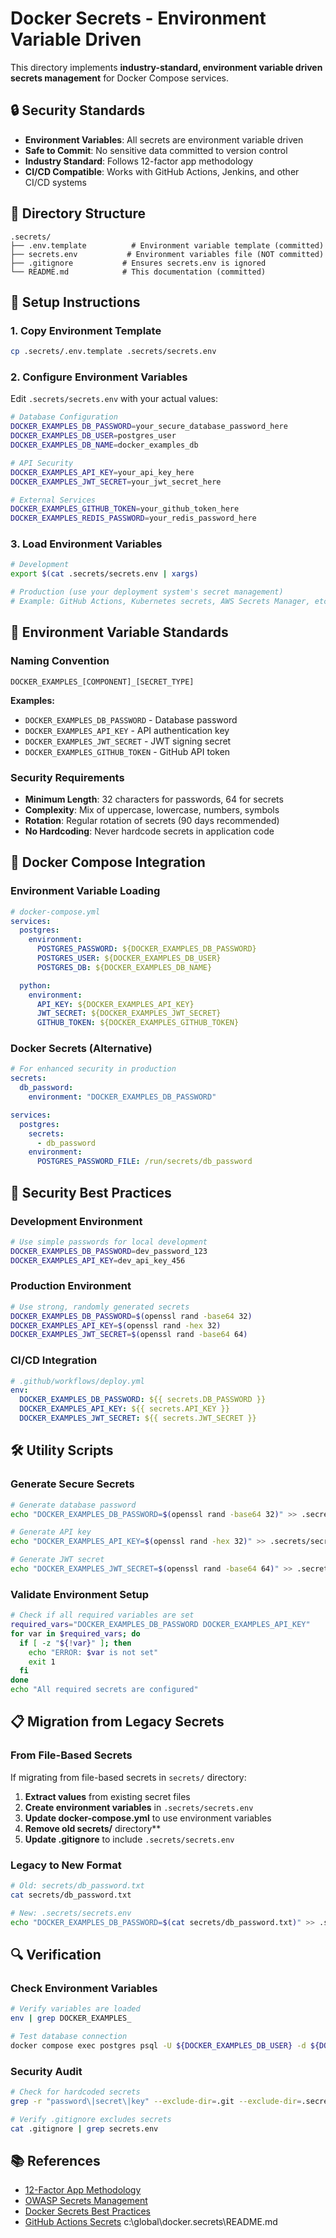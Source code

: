 # Docker Secrets - Environment Variable Driven

This directory implements **industry-standard, environment variable driven secrets management** for Docker Compose services.

## 🔒 Security Standards

- **Environment Variables**: All secrets are environment variable driven
- **Safe to Commit**: No sensitive data committed to version control
- **Industry Standard**: Follows 12-factor app methodology
- **CI/CD Compatible**: Works with GitHub Actions, Jenkins, and other CI/CD systems

## 📁 Directory Structure

```
.secrets/
├── .env.template          # Environment variable template (committed)
├── secrets.env           # Environment variables file (NOT committed)
├── .gitignore           # Ensures secrets.env is ignored
└── README.md            # This documentation (committed)
```

## 🚀 Setup Instructions

### 1. Copy Environment Template
```bash
cp .secrets/.env.template .secrets/secrets.env
```

### 2. Configure Environment Variables
Edit `.secrets/secrets.env` with your actual values:

```bash
# Database Configuration
DOCKER_EXAMPLES_DB_PASSWORD=your_secure_database_password_here
DOCKER_EXAMPLES_DB_USER=postgres_user
DOCKER_EXAMPLES_DB_NAME=docker_examples_db

# API Security
DOCKER_EXAMPLES_API_KEY=your_api_key_here
DOCKER_EXAMPLES_JWT_SECRET=your_jwt_secret_here

# External Services
DOCKER_EXAMPLES_GITHUB_TOKEN=your_github_token_here
DOCKER_EXAMPLES_REDIS_PASSWORD=your_redis_password_here
```

### 3. Load Environment Variables
```bash
# Development
export $(cat .secrets/secrets.env | xargs)

# Production (use your deployment system's secret management)
# Example: GitHub Actions, Kubernetes secrets, AWS Secrets Manager, etc.
```

## 🔧 Environment Variable Standards

### Naming Convention
```
DOCKER_EXAMPLES_[COMPONENT]_[SECRET_TYPE]
```

**Examples:**
- `DOCKER_EXAMPLES_DB_PASSWORD` - Database password
- `DOCKER_EXAMPLES_API_KEY` - API authentication key
- `DOCKER_EXAMPLES_JWT_SECRET` - JWT signing secret
- `DOCKER_EXAMPLES_GITHUB_TOKEN` - GitHub API token

### Security Requirements
- **Minimum Length**: 32 characters for passwords, 64 for secrets
- **Complexity**: Mix of uppercase, lowercase, numbers, symbols
- **Rotation**: Regular rotation of secrets (90 days recommended)
- **No Hardcoding**: Never hardcode secrets in application code

## 🐳 Docker Compose Integration

### Environment Variable Loading
```yaml
# docker-compose.yml
services:
  postgres:
    environment:
      POSTGRES_PASSWORD: ${DOCKER_EXAMPLES_DB_PASSWORD}
      POSTGRES_USER: ${DOCKER_EXAMPLES_DB_USER}
      POSTGRES_DB: ${DOCKER_EXAMPLES_DB_NAME}

  python:
    environment:
      API_KEY: ${DOCKER_EXAMPLES_API_KEY}
      JWT_SECRET: ${DOCKER_EXAMPLES_JWT_SECRET}
      GITHUB_TOKEN: ${DOCKER_EXAMPLES_GITHUB_TOKEN}
```

### Docker Secrets (Alternative)
```yaml
# For enhanced security in production
secrets:
  db_password:
    environment: "DOCKER_EXAMPLES_DB_PASSWORD"

services:
  postgres:
    secrets:
      - db_password
    environment:
      POSTGRES_PASSWORD_FILE: /run/secrets/db_password
```

## 🔐 Security Best Practices

### Development Environment
```bash
# Use simple passwords for local development
DOCKER_EXAMPLES_DB_PASSWORD=dev_password_123
DOCKER_EXAMPLES_API_KEY=dev_api_key_456
```

### Production Environment
```bash
# Use strong, randomly generated secrets
DOCKER_EXAMPLES_DB_PASSWORD=$(openssl rand -base64 32)
DOCKER_EXAMPLES_API_KEY=$(openssl rand -hex 32)
DOCKER_EXAMPLES_JWT_SECRET=$(openssl rand -base64 64)
```

### CI/CD Integration
```yaml
# .github/workflows/deploy.yml
env:
  DOCKER_EXAMPLES_DB_PASSWORD: ${{ secrets.DB_PASSWORD }}
  DOCKER_EXAMPLES_API_KEY: ${{ secrets.API_KEY }}
  DOCKER_EXAMPLES_JWT_SECRET: ${{ secrets.JWT_SECRET }}
```

## 🛠️ Utility Scripts

### Generate Secure Secrets
```bash
# Generate database password
echo "DOCKER_EXAMPLES_DB_PASSWORD=$(openssl rand -base64 32)" >> .secrets/secrets.env

# Generate API key
echo "DOCKER_EXAMPLES_API_KEY=$(openssl rand -hex 32)" >> .secrets/secrets.env

# Generate JWT secret
echo "DOCKER_EXAMPLES_JWT_SECRET=$(openssl rand -base64 64)" >> .secrets/secrets.env
```

### Validate Environment Setup
```bash
# Check if all required variables are set
required_vars="DOCKER_EXAMPLES_DB_PASSWORD DOCKER_EXAMPLES_API_KEY"
for var in $required_vars; do
  if [ -z "${!var}" ]; then
    echo "ERROR: $var is not set"
    exit 1
  fi
done
echo "All required secrets are configured"
```

## 📋 Migration from Legacy Secrets

### From File-Based Secrets
If migrating from file-based secrets in `secrets/` directory:

1. **Extract values** from existing secret files
2. **Create environment variables** in `.secrets/secrets.env`
3. **Update docker-compose.yml** to use environment variables
4. **Remove old secrets/** directory**
5. **Update .gitignore** to include `.secrets/secrets.env`

### Legacy to New Format
```bash
# Old: secrets/db_password.txt
cat secrets/db_password.txt

# New: .secrets/secrets.env
echo "DOCKER_EXAMPLES_DB_PASSWORD=$(cat secrets/db_password.txt)" >> .secrets/secrets.env
```

## 🔍 Verification

### Check Environment Variables
```bash
# Verify variables are loaded
env | grep DOCKER_EXAMPLES_

# Test database connection
docker compose exec postgres psql -U ${DOCKER_EXAMPLES_DB_USER} -d ${DOCKER_EXAMPLES_DB_NAME}
```

### Security Audit
```bash
# Check for hardcoded secrets
grep -r "password\|secret\|key" --exclude-dir=.git --exclude-dir=.secrets .

# Verify .gitignore excludes secrets
cat .gitignore | grep secrets.env
```

## 📚 References

- [12-Factor App Methodology](https://12factor.net/config)
- [OWASP Secrets Management](https://owasp.org/www-project-cheat-sheets/cheatsheets/Secrets_Management_Cheat_Sheet.html)
- [Docker Secrets Best Practices](https://docs.docker.com/engine/swarm/secrets/)
- [GitHub Actions Secrets](https://docs.github.com/en/actions/security-guides/encrypted-secrets)</content>
<parameter name="filePath">c:\global\docker\.secrets\README.md